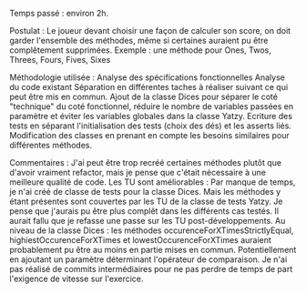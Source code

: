 Temps passé : environ 2h.

Postulat :
Le joueur devant choisir une façon de calculer son score, on doit garder l'ensemble des méthodes, même si certaines auraient pu être complêtement supprimées.
Exemple : une méthode pour Ones, Twos, Threes, Fours, Fives, Sixes

Méthodologie utilisée :
Analyse des spécifications fonctionnelles
Analyse du code existant
Séparation en différentes taches à réaliser suivant ce qui peut être mis en commun.
Ajout de la classe Dices pour séparer le coté "technique" du coté fonctionnel, réduire le nombre de variables passées en paramètre et éviter les variables globales dans la classe Yatzy.
Ecriture des tests en séparant l'initialisation des tests (choix des dés) et les asserts liés. 
Modification des classes en prenant en compte les besoins similaires pour différentes méthodes.

Commentaires :
J'ai peut être trop recréé certaines méthodes plutôt que d'avoir vraiment refactor, mais je pense que c'était nécessaire à une meilleure qualité de code.
Les TU sont améliorables : 
	Par manque de temps, je n'ai créé de classe de tests pour la classe Dices. Mais les méthodes y étant présentes sont couvertes par les TU de la classe de tests Yatzy.
	Je pense que j'aurais pu être plus complêt dans les différents cas testés. Il aurait fallu que je refasse une passe sur les TU post-développements.
Au niveau de la classe Dices : les méthodes occurenceForXTimesStrictlyEqual, highiestOccurenceForXTimes et lowestOccurenceForXTimes auraient probablement pu être au moins en partie mises en commun. 
	Potentiellement en ajoutant un paramètre déterminant l'opérateur de comparaison.
Je n'ai pas réalisé de commits intermédiaires pour ne pas perdre de temps de part l'exigence de vitesse sur l'exercice.